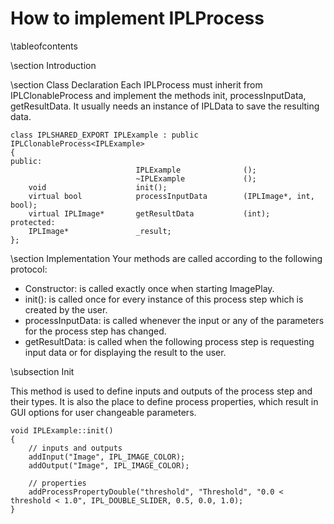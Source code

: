 How to implement IPLProcess
===================================================

\tableofcontents

\section Introduction


\section Class Declaration
Each IPLProcess must inherit from IPLClonableProcess and implement the methods init, processInputData,
getResultData. It usually needs an instance of IPLData to save the resulting data.

~~~~~~~~~~~~~~~~~~~~~~~~~~~~~~~~~~~~~~~~~~~~~~~~~~{.cpp}
class IPLSHARED_EXPORT IPLExample : public IPLClonableProcess<IPLExample>
{
public:
                            IPLExample        		();
                            ~IPLExample       		();
    void                    init();
    virtual bool            processInputData        (IPLImage*, int, bool);
    virtual IPLImage*       getResultData           (int);
protected:
    IPLImage*               _result;
};
~~~~~~~~~~~~~~~~~~~~~~~~~~~~~~~~~~~~~~~~~~~~~~~~~~

\section Implementation
Your methods are called according to the following protocol:
- Constructor: is called exactly once when starting ImagePlay.
- init(): is called once for every instance of this process step which is created by the user.
- processInputData: is called whenever the input or any of the parameters for the process step has changed.
- getResultData: is called when the following process step is requesting input data or for displaying the result to the user.

\subsection Init

This method is used to define inputs and outputs of the process step and their types.
It is also the place to define process properties, which result in GUI options for user changeable parameters.
~~~~~~~~~~~~~~~~~~~~~~~~~~~~~~~~~~~~~~~~~~~~~~~~~{.cpp}
void IPLExample::init()
{
    // inputs and outputs
    addInput("Image", IPL_IMAGE_COLOR);
    addOutput("Image", IPL_IMAGE_COLOR);

    // properties
    addProcessPropertyDouble("threshold", "Threshold", "0.0 < threshold < 1.0", IPL_DOUBLE_SLIDER, 0.5, 0.0, 1.0);
}
~~~~~~~~~~~~~~~~~~~~~~~~~~~~~~~~~~~~~~~~~~~~~~~~~